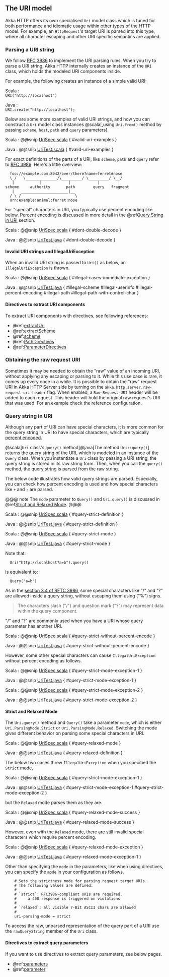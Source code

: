 ## The URI model

Akka HTTP offers its own specialised `Uri` model class which is tuned for both performance and idiomatic usage within
other types of the HTTP model. For example, an `HttpRequest`'s target URI is parsed into this type, where all character
escaping and other URI specific semantics are applied.

### Parsing a URI string

We follow [RFC 3986](http://tools.ietf.org/html/rfc3986#section-1.1.2) to implement the URI parsing rules.
When you try to parse a URI string, Akka HTTP internally creates an instance of the `URI` class, which holds the modeled URI components inside.

For example, the following creates an instance of a simple valid URI:

Scala
:   
    ```
    URI("http://localhost")
    ```
    
Java
:   
    ```
    URI.create("http://localhost");
    ```


Below are some more examples of valid URI strings, and how you can construct a `Uri` model class instances
@scala[,using `Uri.from()` method by passing `scheme`, `host`, `path` and `query` parameters].

Scala
:   @@snip [UriSpec.scala](../../../../../../../akka-http-core/src/test/scala/akka/http/scaladsl/model/UriSpec.scala) { #valid-uri-examples }

Java
:   @@snip [UriTest.scala](../../../../../../../akka-http-core/src/test/java/akka/http/javadsl/model/UriTest.java) { #valid-uri-examples }

For exact definitions of the parts of a URI, like `scheme`, `path` and `query` refer to [RFC 3986](http://tools.ietf.org/html/rfc3986#section-1.1.2).
Here's a little overview:

```
  foo://example.com:8042/over/there?name=ferret#nose
  \_/   \______________/\_________/ \_________/ \__/
   |           |            |            |        |
scheme     authority       path        query   fragment
   |   _____________________|__
  / \ /                        \
  urn:example:animal:ferret:nose
```

For "special" characters in URI, you typically use percent encoding like below.
Percent encoding is discussed in more detail in the @ref[Query String in URI](#query-string-in-uri) section.

Scala
:   @@snip [UriSpec.scala](../../../../../../../akka-http-core/src/test/scala/akka/http/scaladsl/model/UriSpec.scala) { #dont-double-decode }

Java
:   @@snip [UriTest.java](../../../../../../../akka-http-core/src/test/java/akka/http/javadsl/model/UriTest.java) { #dont-double-decode }


#### Invalid URI strings and IllegalUriException

When an invalid URI string is passed to `Uri()` as below, an `IllegalUriException` is thrown.

Scala
:   @@snip [UriSpec.scala](../../../../../../../akka-http-core/src/test/scala/akka/http/scaladsl/model/UriSpec.scala) { #illegal-cases-immediate-exception }

Java
:   @@snip [UriTest.java](../../../../../../../akka-http-core/src/test/java/akka/http/javadsl/model/UriTest.java) { #illegal-scheme #illegal-userinfo #illegal-percent-encoding #illegal-path #illegal-path-with-control-char }

#### Directives to extract URI components

To extract URI components with directives, see following references:

* @ref:[extractUri](../routing-dsl/directives/basic-directives/extractUri.md)
* @ref:[extractScheme](../routing-dsl/directives/scheme-directives/extractScheme.md)
* @ref:[scheme](../routing-dsl/directives/scheme-directives/scheme.md)
* @ref:[PathDirectives](../routing-dsl/directives/path-directives/index.md)
* @ref:[ParameterDirectives](../routing-dsl/directives/parameter-directives/index.md)

### Obtaining the raw request URI

Sometimes it may be needed to obtain the "raw" value of an incoming URI, without applying any escaping or parsing to it.
While this use case is rare, it comes up every once in a while. It is possible to obtain the "raw" request URI in Akka
HTTP Server side by turning on the `akka.http.server.raw-request-uri-header` flag.
When enabled, a `Raw-Request-URI` header will be added to each request. This header will hold the original raw request's
URI that was used. For an example check the reference configuration.

### Query string in URI

Although any part of URI can have special characters, it is more common for the query string in URI to have special characters,
which are typically [percent encoded](https://en.wikipedia.org/wiki/Percent-encoding).

@scala[`Uri` class's `query()` method]@java[The method `Uri::query()`] returns the query string of the URI, which is modeled in an instance of the `Query` class.
When you instantiate a `Uri` class by passing a URI string, the query string is stored in its raw string form.
Then, when you call the `query()` method, the query string is parsed from the raw string.

The below code illustrates how valid query strings are parsed.
Especially, you can check how percent encoding is used and how special characters like `+` and `;` are parsed.

@@@ note
The `mode` parameter to `Query()` and `Uri.query()` is discussed in @ref[Strict and Relaxed Mode](#strict-and-relaxed-mode).
@@@

Scala
:   @@snip [UriSpec.scala](../../../../../../../akka-http-core/src/test/scala/akka/http/scaladsl/model/UriSpec.scala) { #query-strict-definition }

Java
:   @@snip [UriTest.java](../../../../../../../akka-http-core/src/test/java/akka/http/javadsl/model/UriTest.java) { #query-strict-definition }


Scala
:   @@snip [UriSpec.scala](../../../../../../../akka-http-core/src/test/scala/akka/http/scaladsl/model/UriSpec.scala) { #query-strict-mode }

Java
:   @@snip [UriTest.java](../../../../../../../akka-http-core/src/test/java/akka/http/javadsl/model/UriTest.java) { #query-strict-mode }

Note that:

```
  Uri("http://localhost?a=b").query()
```

is equivalent to:

```
  Query("a=b")
```

As in the [section 3.4 of RFTC 3986](http://tools.ietf.org/html/rfc3986#section-3.4),
some special characters like "/" and "?" are allowed inside a query string, without escaping them using ("%") signs.

> The characters slash ("/") and question mark ("?") may represent data within the query component.

"/" and "?" are commonly used when you have a URI whose query parameter has another URI.

Scala
:   @@snip [UriSpec.scala](../../../../../../../akka-http-core/src/test/scala/akka/http/scaladsl/model/UriSpec.scala) { #query-strict-without-percent-encode }

Java
:   @@snip [UriTest.java](../../../../../../../akka-http-core/src/test/java/akka/http/javadsl/model/UriTest.java) { #query-strict-without-percent-encode }

However, some other special characters can cause `IllegalUriException` without percent encoding as follows.

Scala
:   @@snip [UriSpec.scala](../../../../../../../akka-http-core/src/test/scala/akka/http/scaladsl/model/UriSpec.scala) { #query-strict-mode-exception-1 }

Java
:   @@snip [UriTest.java](../../../../../../../akka-http-core/src/test/java/akka/http/javadsl/model/UriTest.java) { #query-strict-mode-exception-1 }


Scala
:   @@snip [UriSpec.scala](../../../../../../../akka-http-core/src/test/scala/akka/http/scaladsl/model/UriSpec.scala) { #query-strict-mode-exception-2 }

Java
:   @@snip [UriTest.java](../../../../../../../akka-http-core/src/test/java/akka/http/javadsl/model/UriTest.java) { #query-strict-mode-exception-2 }

#### Strict and Relaxed Mode

The `Uri.query()` method and `Query()` take a parameter `mode`, which is either `Uri.ParsingMode.Strict` or `Uri.ParsingMode.Relaxed`.
Switching the mode gives different behavior on parsing some special characters in URI.

Scala
:   @@snip [UriSpec.scala](../../../../../../../akka-http-core/src/test/scala/akka/http/scaladsl/model/UriSpec.scala) { #query-relaxed-mode }

Java
:   @@snip [UriTest.java](../../../../../../../akka-http-core/src/test/java/akka/http/javadsl/model/UriTest.java) { #query-relaxed-definition }

The below two cases threw `IllegalUriException` when you specified the `Strict` mode,

Scala
:   @@snip [UriSpec.scala](../../../../../../../akka-http-core/src/test/scala/akka/http/scaladsl/model/UriSpec.scala) { #query-strict-mode-exception-1 }

Java
:   @@snip [UriTest.java](../../../../../../../akka-http-core/src/test/java/akka/http/javadsl/model/UriTest.java) { #query-strict-mode-exception-1 #query-strict-mode-exception-2 }

but the `Relaxed` mode parses them as they are.

Scala
:   @@snip [UriSpec.scala](../../../../../../../akka-http-core/src/test/scala/akka/http/scaladsl/model/UriSpec.scala) { #query-relaxed-mode-success }

Java
:   @@snip [UriTest.java](../../../../../../../akka-http-core/src/test/java/akka/http/javadsl/model/UriTest.java) { #query-relaxed-mode-success }

However, even with the `Relaxed` mode, there are still invalid special characters which require percent encoding.

Scala
:   @@snip [UriSpec.scala](../../../../../../../akka-http-core/src/test/scala/akka/http/scaladsl/model/UriSpec.scala) { #query-relaxed-mode-exception }

Java
:   @@snip [UriTest.java](../../../../../../../akka-http-core/src/test/java/akka/http/javadsl/model/UriTest.java) { #query-relaxed-mode-exception-1 }

Other than specifying the `mode` in the parameters, like when using directives, you can specify the `mode` in your configuration as follows.

```
    # Sets the strictness mode for parsing request target URIs.
    # The following values are defined:
    #
    # `strict`: RFC3986-compliant URIs are required,
    #     a 400 response is triggered on violations
    #
    # `relaxed`: all visible 7-Bit ASCII chars are allowed
    #
    uri-parsing-mode = strict
```

To access the raw, unparsed representation of the query part of a URI use the `rawQueryString` member of the `Uri` class.

#### Directives to extract query parameters

If you want to use directives to extract query parameters, see below pages.

* @ref:[parameters](../routing-dsl/directives/parameter-directives/parameters.md)
* @ref:[parameter](../routing-dsl/directives/parameter-directives/parameter.md)
